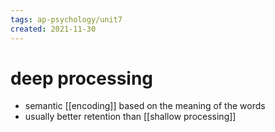 ```yaml
---
tags: ap-psychology/unit7 
created: 2021-11-30
---
```


# deep processing

- semantic [[encoding]] based on the meaning of the words
- usually better retention than [[shallow processing]] 
